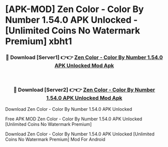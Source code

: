 # [APK-MOD] Zen Color - Color By Number 1.54.0 APK Unlocked - [Unlimited Coins No Watermark Premium] xbht1



<div align="center">
<h3>🔴 Download [Server1] 👉👉 <a href="https://momento.my/?title=Zen_Color_-_Color_By_Number_1.54.0_APK_Unlocked">Zen Color - Color By Number 1.54.0 APK Unlocked Mod Apk</a></h3><br>

<h3>🔴 Download [Server2] 👉👉 <a href="https://momento.my/?title=Zen_Color_-_Color_By_Number_1.54.0_APK_Unlocked">Zen Color - Color By Number 1.54.0 APK Unlocked Mod Apk</a></h3>
</div>



Download Zen Color - Color By Number 1.54.0 APK Unlocked 

Free APK MOD Zen Color - Color By Number 1.54.0 APK Unlocked [Unlimited Coins No Watermark Premium]

Download Zen Color - Color By Number 1.54.0 APK Unlocked [Unlimited Coins No Watermark Premium] Mod For Android
